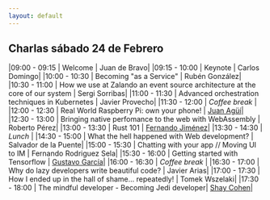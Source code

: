 ```yaml
---
layout: default
---
```


## Charlas sábado 24 de Febrero

<div id="agenda">
</div>

|09:00 - 09:15  | Welcome | Juan de Bravo|
|09:15 - 10:00  | Keynote | Carlos Domingo|
|10:00 - 10:30  | Becoming "as a Service" | Rubén González|
|10:30 - 11:00  | How we use at Zalando an event source architecture at the core of our system  |  Sergi Sorribas|
|11:00 - 11:30  | Advanced orchestration techniques in Kubernetes | Javier Provecho|
|11:30 - 12:00  | *Coffee break*    |
|12:00 - 12:30  | Real World Raspberry Pi: own your phone!   |  [Juan Agüí](juan_agui.md)|
|12:30 - 13:00  | Bringing native perfomance to the web with WebAssembly |  Roberto Pérez|
|13:00 - 13:30  | Rust 101  |   [Fernando Jiménez](fernando_jimenez.md)|
|13:30 - 14:30  | *Lunch*   |
|14:30 - 15:00  | What the hell happened with Web development?   |  Salvador de la Puente|
|15:00 - 15:30  | Chatting with your app // Moving UI to IM |   Fernando Rodriguez Sela|
|15:30 - 16:00  | Getting started with Tensorflow | [Gustavo García](gustavo_garcia.md)|
|16:00 - 16:30  | *Coffee break*    |
|16:30 - 17:00  | Why do lazy developers write beautiful code? |    Javier Arias|
|17:00 - 17:30  | How I ended up in the hall of shame... repeatedly! | Tomek Wszelaki|
|17:30 - 18:00  | The mindful developer - Becoming Jedi developer|  [Shay Cohen](shay_cohen.md)|
